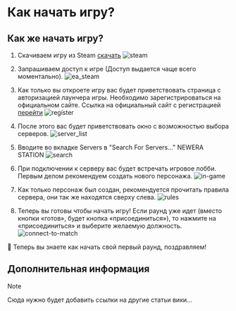 # Как начать игру?

## Как же начать игру?

1. Скачиваем игру из Steam [скачать](https://store.steampowered.com/app/1255460/Space_Station_14/)
![steam](https://i.postimg.cc/qRWgb7Sm/image.png)

2. Запрашиваем доступ к игре (Доступ выдается чаще всего моментально).
![ea_steam](https://i.postimg.cc/d0HhC6Bc/steam-screenshot.png)

3. Как только вы откроете игру вас будет приветствовать страница с авторизацией лаунчера игры. Необходимо зарегистрироваться на официальном сайте.
Ссылка на официальный сайт с регистрацией [перейти](https://account.spacestation14.com/Identity/Account/Register)
![register](https://i.postimg.cc/VNbx9L9s/image.png)

4. После этого вас будет приветствовать окно с возможностью выбора серверов.
![server_list](https://i.postimg.cc/tCMvrG4s/image.png)

5. Вводите во вкладке Servers в "Search For Servers..." NEWERA STATION
![search](https://i.postimg.cc/W4RWvmrj/image.png)

6. При подключении к серверу вас будет встречать игровое лобби. Первым делом рекомендуем создать нового персонажа.
![in-game](https://i.postimg.cc/Xvw27Zc5/image.png)

7. Как только персонаж был создан, рекомендуется прочитать правила сервера, они так же находятся сверху слева.
![rules](https://i.postimg.cc/PJFyF1hg/image.png)

8. Теперь вы готовы чтобы начать игру! Если раунд уже идет (вместо кнопки «готов», будет кнопка «присоединиться»), то нажмите на «присоединиться» и выберите желаемую должность.
![connect-to-match](https://i.postimg.cc/C17mkW2L/image.png)

:tada: Теперь вы знаете как начать свой первый раунд, поздравляем!

## Дополнительная информация

> [!NOTE]
> Сюда нужно будет добавить ссылки на другие статьи вики...
